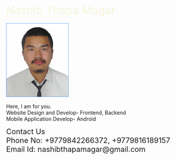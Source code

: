 <html>
<head> 
<style>
img{
    
    width:200px;
    height:200px;
}
    body{
        
        background-color:blueviolet;
    }
p{
    font-size:30px;
}
p1{
    color:beige;
    font-size:30px;
}
p2{
    font-size: 20px;
}
</style>

</head>

<body>
<div class="div1">
    <p1>
        Nashib Thapa Magar
    </p1>
    <br>
    <br>
        <img src="Nashib thapa 9842266372.JPG">
    <p>
        Here, I am for you.<br>
    Website Design and Develop- Frontend, Backend<br>
    Mobile Application Develop- Android
    </p>
    </div>
    <div class="div2">
        <p2>
Contact Us<br>
Phone No: +9779842266372, +9779816189157<br>
Email Id: nashibthapamagar@gmail.com
        </p2>
    </div>
</body>

</html>
